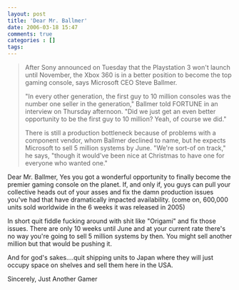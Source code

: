 ```yaml
---
layout: post
title: 'Dear Mr. Ballmer'
date: 2006-03-18 15:47
comments: true
categories : []
tags:
---
```

<blockquote>After Sony announced on Tuesday that the Playstation 3 won't launch until November, the Xbox 360 is in a better position to become the top gaming console, says Microsoft CEO Steve Ballmer.

"In every other generation, the first guy to 10 million consoles was the number one seller in the generation," Ballmer told FORTUNE in an interview on Thursday afternoon. "Did we just get an even better opportunity to be the first guy to 10 million? Yeah, of course we did."

There is still a production bottleneck because of problems with a component vendor, whom Ballmer declined to name, but he expects Microsoft to sell 5 million systems by June. "We're sort-of on track," he says, "though it would've been nice at Christmas to have one for everyone who wanted one."
</blockquote>

Dear Mr. Ballmer,
Yes you got a wonderful opportunity to finally become the premier gaming console on the planet. If, and only if, you guys can pull your collective heads out of your asses and fix the damn production issues you've had that have dramatically impacted availability. (come on, 600,000 units sold worldwide in the 6 weeks it was released in 2005)

In short quit fiddle fucking around with shit like "Origami" and fix those issues. There are only 10 weeks until June and at your current rate there's no way you're going to sell 5 million systems by then. You might sell another million but that would be pushing it.

And for god's sakes....quit shipping units to Japan where they will just occupy space on shelves and sell them here in the USA.

Sincerely,
Just Another Gamer

